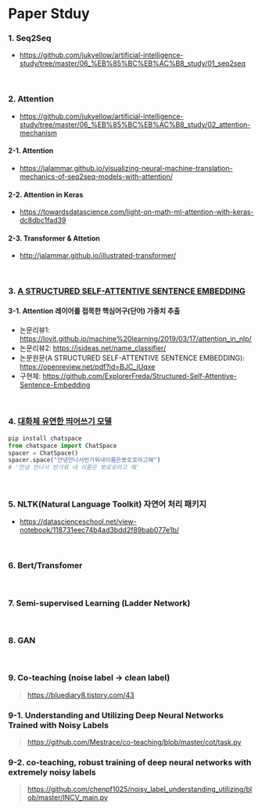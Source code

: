 # Paper Stduy

### 1. Seq2Seq
- https://github.com/jukyellow/artificial-intelligence-study/tree/master/06_%EB%85%BC%EB%AC%B8_study/01_seq2seq

<br>

### 2. Attention
- https://github.com/jukyellow/artificial-intelligence-study/tree/master/06_%EB%85%BC%EB%AC%B8_study/02_attention-mechanism

#### 2-1. Attention  
- https://jalammar.github.io/visualizing-neural-machine-translation-mechanics-of-seq2seq-models-with-attention/  
#### 2-2. Attention in Keras  
- https://towardsdatascience.com/light-on-math-ml-attention-with-keras-dc8dbc1fad39  
#### 2-3. Transformer & Attetion
- http://jalammar.github.io/illustrated-transformer/  


<br>

### 3. [A STRUCTURED SELF-ATTENTIVE SENTENCE EMBEDDING](https://github.com/jukyellow/artificial-intelligence-study/tree/master/06_%EB%85%BC%EB%AC%B8_study/03_STRUCTURED%20SELF-ATTENTIVE%20SENTENCE%20EMBEDDING)  

#### 3-1. Attention 레이어를 접목한 핵심어구(단어) 가중치 추출  
- 논문리뷰1: https://lovit.github.io/machine%20learning/2019/03/17/attention_in_nlp/    
- 논문리뷰2: https://jsideas.net/name_classifier/  
- 논문원문(A STRUCTURED SELF-ATTENTIVE SENTENCE EMBEDDING): https://openreview.net/pdf?id=BJC_jUqxe  
- 구현체: https://github.com/ExplorerFreda/Structured-Self-Attentive-Sentence-Embedding  


<br>

### 4. [대화체 유연한 띄어쓰기 모델](https://github.com/jukyellow/artificial-intelligence-study/blob/master/06_%EB%85%BC%EB%AC%B8_study/2_%EB%8C%80%ED%99%94%EC%B2%B4%20%EC%9C%A0%EC%97%B0%ED%95%9C%20%EB%9D%84%EC%96%B4%EC%93%B0%EA%B8%B0%20%EB%AA%A8%EB%8D%B8.md)
```python
pip install chatspace
from chatspace import ChatSpace
spacer = ChatSpace()
spacer.space("안녕만나서반가워내이름은뽀로로라고해")
# '안녕 만나서 반가워 내 이름은 뽀로로라고 해'
```

<br>

### 5. NLTK(Natural Language Toolkit) 자연어 처리 패키지  
- https://datascienceschool.net/view-notebook/118731eec74b4ad3bdd2f89bab077e1b/  

<br>

### 6. Bert/Transfomer

<br>

### 7. Semi-supervised Learning (Ladder Network)

<br>

### 8. GAN
<br>

### 9. Co-teaching (noise label -> clean label)  
> https://bluediary8.tistory.com/43  
### 9-1. Understanding and Utilizing Deep Neural Networks Trained with Noisy Labels
> https://github.com/Mestrace/co-teaching/blob/master/cot/task.py
### 9-2. co-teaching, robust training of deep neural networks with extremely noisy labels
> https://github.com/chenpf1025/noisy_label_understanding_utilizing/blob/master/INCV_main.py

